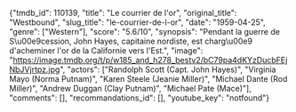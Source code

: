{"tmdb_id": 110139, "title": "Le courrier de l'or", "original_title": "Westbound", "slug_title": "le-courrier-de-l-or", "date": "1959-04-25", "genre": ["Western"], "score": "5.6/10", "synopsis": "Pendant la guerre de S\u00e9cession, John Hayes, capitaine nordiste, est charg\u00e9 d'acheminer l'or de la Californie vers l'Est.", "image": "https://image.tmdb.org/t/p/w185_and_h278_bestv2/bC79pa4dKYzDucbFEjNbJVjrtpz.jpg", "actors": ["Randolph Scott (Capt. John Hayes)", "Virginia Mayo (Norma Putnam)", "Karen Steele (Jeanie Miller)", "Michael Dante (Rod Miller)", "Andrew Duggan (Clay Putnam)", "Michael Pate (Mace)"], "comments": [], "recommandations_id": [], "youtube_key": "notfound"}